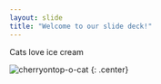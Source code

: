 ```yaml
---
layout: slide
title: "Welcome to our slide deck!"
---
```


Cats love ice cream

![cherryontop-o-cat](https://octodex.github.com/images/cherryontop-o-cat.png)
{: .center}
